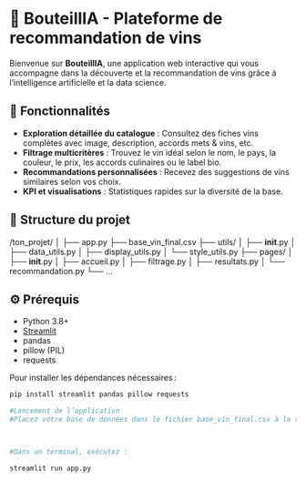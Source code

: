 # 🍷 BouteillIA - Plateforme de recommandation de vins

Bienvenue sur **BouteillIA**, une application web interactive qui vous accompagne dans la découverte et la recommandation de vins grâce à l’intelligence artificielle et la data science.

## 🚀 Fonctionnalités

- **Exploration détaillée du catalogue** : Consultez des fiches vins complètes avec image, description, accords mets & vins, etc.
- **Filtrage multicritères** : Trouvez le vin idéal selon le nom, le pays, la couleur, le prix, les accords culinaires ou le label bio.
- **Recommandations personnalisées** : Recevez des suggestions de vins similaires selon vos choix.
- **KPI et visualisations** : Statistiques rapides sur la diversité de la base.

## 📁 Structure du projet

/ton_projet/
│
├── app.py
├── base_vin_final.csv
├── utils/
│     ├── __init__.py
│     ├── data_utils.py
│     ├── display_utils.py
│     └── style_utils.py
├── pages/
│     ├── __init__.py
│     ├── accueil.py
│     ├── filtrage.py
│     ├── resultats.py
│     └── recommandation.py
└── ...


## ⚙️ Prérequis

- Python 3.8+
- [Streamlit](https://streamlit.io/)
- pandas
- pillow (PIL)
- requests

Pour installer les dépendances nécessaires :

```bash
pip install streamlit pandas pillow requests

#Lancement de l’application
#Placez votre base de données dans le fichier base_vin_final.csv à la racine du projet.



#Dans un terminal, exécutez :

streamlit run app.py
